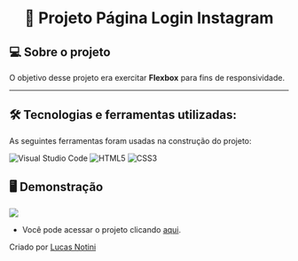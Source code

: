 <h1 align="center"> 📱 Projeto Página Login Instagram </h1>

## 💻 Sobre o projeto

O objetivo desse projeto era exercitar **Flexbox** para fins de responsividade. 

---

## 🛠 Tecnologias e ferramentas utilizadas:

As seguintes ferramentas foram usadas na construção do projeto:

![Visual Studio Code](https://img.shields.io/badge/Visual%20Studio%20Code-0078d7.svg?style=for-the-badge&logo=visual-studio-code&logoColor=white)
![HTML5](https://img.shields.io/badge/html5-%23E34F26.svg?style=for-the-badge&logo=html5&logoColor=white)
![CSS3](https://img.shields.io/badge/css3-%231572B6.svg?style=for-the-badge&logo=css3&logoColor=white)

## 🖥️ Demonstração

![](https://i.imgur.com/wcHQUGw.png)   

- Você pode acessar o projeto clicando <a href="#">aqui</a>.


Criado por [Lucas Notini](https://github.com/lucasnotini)